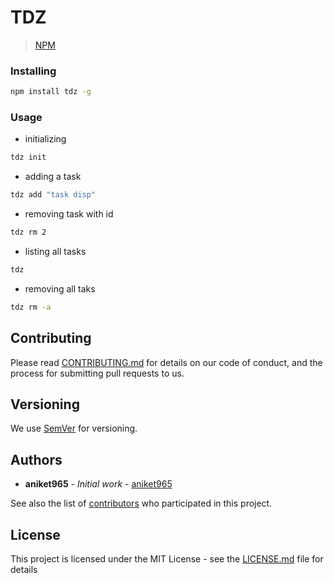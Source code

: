 # TDZ

> [NPM](https://www.npmjs.com/package/tdz)
### Installing

```sh
npm install tdz -g
```

### Usage
 - initializing
 ```sh
 tdz init
 ```
 - adding a task
 ```sh
 tdz add "task disp"
 ```
 -  removing task with id
 ```sh
 tdz rm 2
 ```
 - listing all tasks
 ```sh
 tdz
 ```
- removing all taks
 ```sh
 tdz rm -a
 ```

## Contributing

Please read [CONTRIBUTING.md](https://gist.github.com/PurpleBooth/b24679402957c63ec426) for details on our code of conduct, and the process for submitting pull requests to us.

## Versioning

We use [SemVer](http://semver.org/) for versioning.

## Authors

* **aniket965** - *Initial work* - [aniket965](https://github.com/aniket965)

See also the list of [contributors](https://github.com/aniket965/tdz/contributors) who participated in this project.

## License

This project is licensed under the MIT License - see the [LICENSE.md](LICENSE.md) file for details